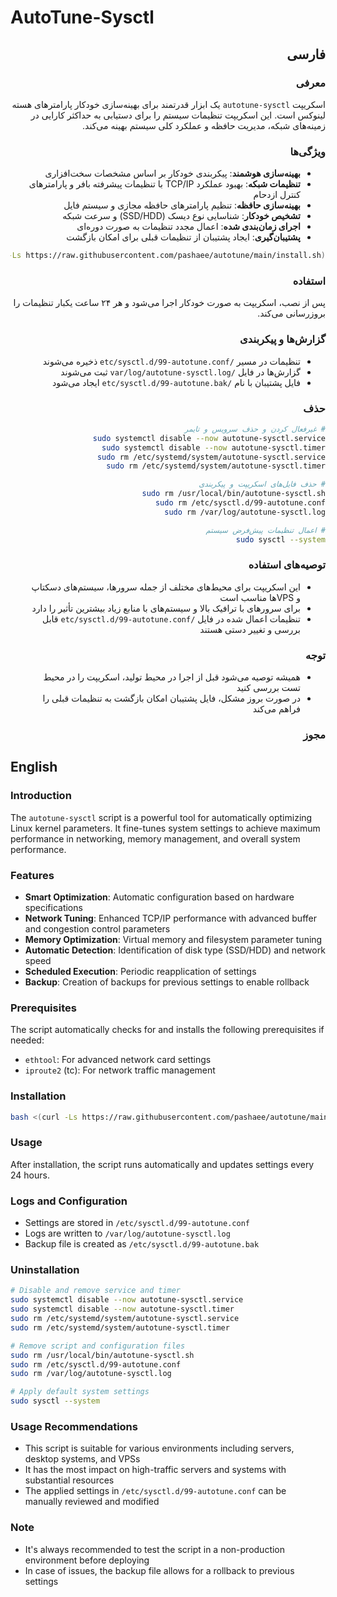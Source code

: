 # AutoTune-Sysctl

<div dir="rtl">

## فارسی

### معرفی
اسکریپت `autotune-sysctl` یک ابزار قدرتمند برای بهینه‌سازی خودکار پارامترهای هسته لینوکس است. این اسکریپت تنظیمات سیستم را برای دستیابی به حداکثر کارایی در زمینه‌های شبکه، مدیریت حافظه و عملکرد کلی سیستم بهینه می‌کند.

### ویژگی‌ها
- **بهینه‌سازی هوشمند**: پیکربندی خودکار بر اساس مشخصات سخت‌افزاری
- **تنظیمات شبکه**: بهبود عملکرد TCP/IP با تنظیمات پیشرفته بافر و پارامترهای کنترل ازدحام
- **بهینه‌سازی حافظه**: تنظیم پارامترهای حافظه مجازی و سیستم فایل
- **تشخیص خودکار**: شناسایی نوع دیسک (SSD/HDD) و سرعت شبکه
- **اجرای زمان‌بندی شده**: اعمال مجدد تنظیمات به صورت دوره‌ای
- **پشتیبان‌گیری**: ایجاد پشتیبان از تنظیمات قبلی برای امکان بازگشت
```bash
bash <(curl -Ls https://raw.githubusercontent.com/pashaee/autotune/main/install.sh)
```
### استفاده

پس از نصب، اسکریپت به صورت خودکار اجرا می‌شود و هر ۲۴ ساعت یکبار تنظیمات را بروزرسانی می‌کند.

### گزارش‌ها و پیکربندی
- تنظیمات در مسیر `/etc/sysctl.d/99-autotune.conf` ذخیره می‌شوند
- گزارش‌ها در فایل `/var/log/autotune-sysctl.log` ثبت می‌شوند
- فایل پشتیبان با نام `/etc/sysctl.d/99-autotune.bak` ایجاد می‌شود

### حذف

```bash
# غیرفعال کردن و حذف سرویس و تایمر
sudo systemctl disable --now autotune-sysctl.service
sudo systemctl disable --now autotune-sysctl.timer
sudo rm /etc/systemd/system/autotune-sysctl.service
sudo rm /etc/systemd/system/autotune-sysctl.timer

# حذف فایل‌های اسکریپت و پیکربندی
sudo rm /usr/local/bin/autotune-sysctl.sh
sudo rm /etc/sysctl.d/99-autotune.conf
sudo rm /var/log/autotune-sysctl.log

# اعمال تنظیمات پیش‌فرض سیستم
sudo sysctl --system
```

### توصیه‌های استفاده
- این اسکریپت برای محیط‌های مختلف از جمله سرورها، سیستم‌های دسکتاپ و VPS‌ها مناسب است
- برای سرورهای با ترافیک بالا و سیستم‌های با منابع زیاد بیشترین تأثیر را دارد
- تنظیمات اعمال شده در فایل `/etc/sysctl.d/99-autotune.conf` قابل بررسی و تغییر دستی هستند

### توجه
- همیشه توصیه می‌شود قبل از اجرا در محیط تولید، اسکریپت را در محیط تست بررسی کنید
- در صورت بروز مشکل، فایل پشتیبان امکان بازگشت به تنظیمات قبلی را فراهم می‌کند

### مجوز

</div>

## English

### Introduction
The `autotune-sysctl` script is a powerful tool for automatically optimizing Linux kernel parameters. It fine-tunes system settings to achieve maximum performance in networking, memory management, and overall system performance.

### Features
- **Smart Optimization**: Automatic configuration based on hardware specifications
- **Network Tuning**: Enhanced TCP/IP performance with advanced buffer and congestion control parameters
- **Memory Optimization**: Virtual memory and filesystem parameter tuning
- **Automatic Detection**: Identification of disk type (SSD/HDD) and network speed
- **Scheduled Execution**: Periodic reapplication of settings
- **Backup**: Creation of backups for previous settings to enable rollback

### Prerequisites
The script automatically checks for and installs the following prerequisites if needed:
- `ethtool`: For advanced network card settings
- `iproute2` (tc): For network traffic management

### Installation

```bash
bash <(curl -Ls https://raw.githubusercontent.com/pashaee/autotune/main/install.sh)

```

### Usage

After installation, the script runs automatically and updates settings every 24 hours.

### Logs and Configuration
- Settings are stored in `/etc/sysctl.d/99-autotune.conf`
- Logs are written to `/var/log/autotune-sysctl.log`
- Backup file is created as `/etc/sysctl.d/99-autotune.bak`

### Uninstallation

```bash
# Disable and remove service and timer
sudo systemctl disable --now autotune-sysctl.service
sudo systemctl disable --now autotune-sysctl.timer
sudo rm /etc/systemd/system/autotune-sysctl.service
sudo rm /etc/systemd/system/autotune-sysctl.timer

# Remove script and configuration files
sudo rm /usr/local/bin/autotune-sysctl.sh
sudo rm /etc/sysctl.d/99-autotune.conf
sudo rm /var/log/autotune-sysctl.log

# Apply default system settings
sudo sysctl --system
```

### Usage Recommendations
- This script is suitable for various environments including servers, desktop systems, and VPSs
- It has the most impact on high-traffic servers and systems with substantial resources
- The applied settings in `/etc/sysctl.d/99-autotune.conf` can be manually reviewed and modified

### Note
- It's always recommended to test the script in a non-production environment before deploying
- In case of issues, the backup file allows for a rollback to previous settings

